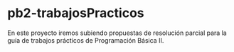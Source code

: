 # pb2-trabajosPracticos
En este proyecto iremos subiendo propuestas de resolución parcial para la guía de trabajos prácticos de Programación Básica II.
